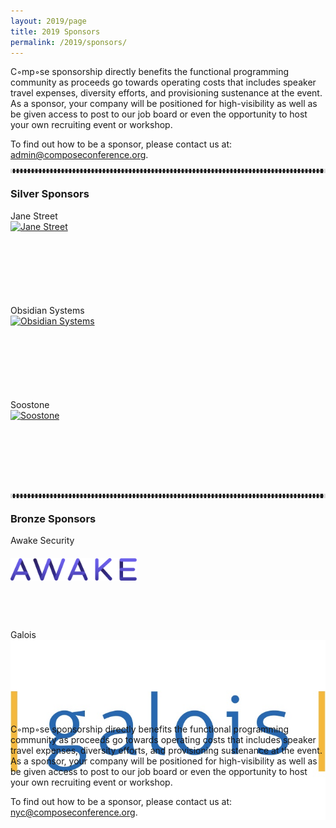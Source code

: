 ```yaml
---
layout: 2019/page
title: 2019 Sponsors
permalink: /2019/sponsors/
---
```


C◦mp◦se sponsorship directly benefits the functional programming community as proceeds go towards operating costs that includes speaker travel expenses, diversity efforts, and provisioning sustenance at the event. As a sponsor, your company will be positioned for high-visibility as well as be given access to post to our job board or even the opportunity to host your own recruiting event or workshop.

To find out how to be a sponsor, <!--please take a look at [this page](prospectus) for information. If you would like additional information on sponsorship, --> please contact us at: admin@composeconference.org.

<hr style="color: #ddd; border-color: #ddd; border-style:dotted">

<div class="row">
  <div class="col-lg-12 col-md-12 col-sm-12 col-xs-12">
      <h3>Silver Sponsors</h3>
  </div>
  <div class="col-lg-4 col-md-4 col-sm-4 col-xs-4">
      <div class="panel panel-default">
          <div class="panel-heading">Jane Street</div>
          <div class="panel-body centered" style="height: 120px;">
              <a href="https://www.janestreet.com/" target="_blank" >
              <img src="/assets/img/logos/jane_st.jpeg" class="img-responsive" alt="Jane Street">
                  <br>
              </a>
          </div>
      </div>
      <p></p>
  </div>
  <div class="col-lg-4 col-md-4 col-sm-4 col-xs-4">
      <div class="panel panel-default">
          <div class="panel-heading">Obsidian Systems</div>
          <div class="panel-body centered" style="height: 120px;">
              <a href="https://obsidian.systems/" target="_blank" >
              <img src="/assets/img/logos/ObsidianSystemsLogo.svg" class="img-responsive" alt="Obsidian Systems">
                  <br>
              </a>
          </div>
      </div>
      <p></p>
  </div>
  <div class="col-lg-4 col-md-4 col-sm-4 col-xs-4">
      <div class="panel panel-default">
          <div class="panel-heading">Soostone</div>
          <div class="panel-body centered" style="height: 120px;">
              <a href="http://soostone.com/" target="_blank" >
              <img src="/assets/img/logos/SooStone.jpg" class="img-responsive" alt="Soostone">
                  <br>
              </a>
          </div>
      </div>
      <p></p>
  </div>
</div>

<hr style="color: #ddd; border-color: #ddd; border-style:dotted">

<div class="row">
  <div class="col-lg-12 col-md-12 col-sm-12 col-xs-12">
      <h3>Bronze Sponsors</h3>
  </div>
  <div class="col-lg-6 col-md-6 col-sm-6 col-xs-6">
      <div class="panel panel-default">
          <div class="panel-heading">Awake Security</div>
          <div class="panel-body centered" style="height: 120px;">
              <a href="https://awakesecurity.com/" target="_blank" >
              <img src="/assets/img/logos/awake-security-blue.svg" style="padding-top: 20px; padding-bottom: 20px; width: 40%;" class="img-responsive" alt="Awake Security">
                  <br>
              </a>
          </div>
      </div>
      <p></p>
  </div>
  <div class="col-lg-6 col-md-6 col-sm-6 col-xs-6">
      <div class="panel panel-default">
          <div class="panel-heading">Galois</div>
          <div class="panel-body centered" style="height: 120px;">
              <a href="https://galois.com/" target="_blank" >
              <img src="/assets/img/logos/galois.jpg" class="img-responsive" alt="Galois">
                  <br>
              </a>
          </div>
      </div>
      <p></p>
  </div>
</div>



<p>
    C◦mp◦se sponsorship directly benefits the functional programming community as proceeds go towards operating costs that includes speaker travel expenses, diversity efforts, and provisioning sustenance at the event. As a sponsor, your company will be positioned for high-visibility as well as be given access to post to our job board or even the opportunity to host your own recruiting event or workshop.
</p>
<p>
    To find out how to be a sponsor, <!--please take a look at [this page](prospectus) for information. If you would like additional information on sponsorship, --> please contact us at: <a href="mailto:nyc@composeconference.org">nyc@composeconference.org</a>.
</p>

